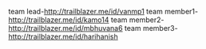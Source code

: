 team lead-http://trailblazer.me/id/vanmp1
team member1-http://trailblazer.me/id/kamo14
team member2-http://trailblazer.me/id/mbhuvana6
team member3-http://trailblazer.me/id/harihanish
